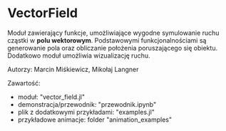 # VectorField
Moduł zawierający funkcje, umożliwiające wygodne symulowanie ruchu cząstki w **polu wektorowym**. 
Podstawowymi funkcjonalnościami są generowanie pola oraz obliczanie położenia poruszającego się obiektu. 
Dodatkowo moduł umożliwia wizualizację ruchu.

Autorzy: Marcin Miśkiewicz, Mikołaj Langner

Zawartość:
* moduł: "vector_field.jl"
* demonstracja/przewodnik: "przewodnik.ipynb"
* plik z dodatkowymi przykładami: "examples.jl"
* przykładowe animacje: folder "animation_examples" 

